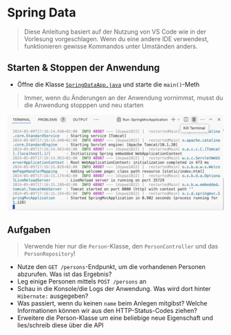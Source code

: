 # Spring Data

> Diese Anleitung basiert auf der Nutzung von VS Code wie in der Vorlesung vorgeschlagen. Wenn du eine andere IDE verwendest, funktionieren gewisse Kommandos unter Umständen anders.

## Starten & Stoppen der Anwendung

- Öffne die Klasse [`SpringDataApp.java`](./SpringDataApp.java) und starte die `main()`-Meth

> Immer, wenn du Änderungen an der Anwendung vornimmst, musst du die Anwendung stopppen und neu starten

![Beenden der Spring App im Terminal](../../../../../../docs/images/spring-console-stop-app.png)

## Aufgaben

> Verwende hier nur die `Person`-Klasse, den `PersonController` und das `PersonRepository`!

- Nutze den `GET /persons`-Endpunkt, um die vorhandenen Personen abzurufen. Was ist das Ergebnis?
- Leg einige Personen mittels `POST /persons` an
- Schau in die Konsole/die Logs der Anwendung. Was wird dort hinter `Hibernate:` ausgegeben?
- Was passiert, wenn du keinen `name` beim Anlegen mitgibst? Welche Informationen können wir aus den HTTP-Status-Codes ziehen?
- Erweitere die Person-Klasse um eine beliebige neue Eigenschaft und lies/schreib diese über die API
